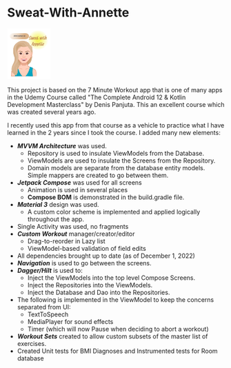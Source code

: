 # Sweat-With-Annette

<img src="/app/src/main/res/drawable/start_logo.png" width="20%">


This project is based on the 7 Minute Workout app that is one of many apps in the Udemy Course called "The Complete Android 12 & Kotlin Development Masterclass" by Denis Panjuta. This an excellent course which was created several years ago. 

I recently used this app from that course as a vehicle to practice what I have learned in the 2 years since I took the course. I added many new elements:
- _**MVVM Architecture**_ was used.
  * Repository is used to insulate ViewModels from the Database. 
  * ViewModels are used to insulate the Screens from the Repository.
  * Domain models are separate from the database entity models. Simple mappers are created to go between them.
- _**Jetpack Compose**_ was used for all screens
  * Animation is used in several places
  * **Compose BOM** is demonstrated in the build.gradle file.
- _**Material 3**_ design was used.
  * A custom color scheme is implemented and applied logically throughout the app.
- Single Activity was used, no fragments
- _**Custom Workout**_ manager/creator/editor
  * Drag-to-reorder in Lazy list
  * ViewModel-based validation of field edits
- All dependencies brought up to date (as of December 1, 2022)
- _**Navigation**_ is used to go between the screens.
- _**Dagger/Hilt**_ is used to:
  * Inject the ViewModels into the top level Compose Screens.
  * Inject the Repositories into the ViewModels.
  * Inject the Database and Dao into the Repositories.
- The following is implemented in the ViewModel to keep the concerns separated from UI:
  * TextToSpeech
  * MediaPlayer for sound effects
  * Timer (which will now Pause when deciding to abort a workout)
- _**Workout Sets**_ created to allow custom subsets of the master list of exercises.
- Created Unit tests for BMI Diagnoses and Instrumented tests for Room database

  


